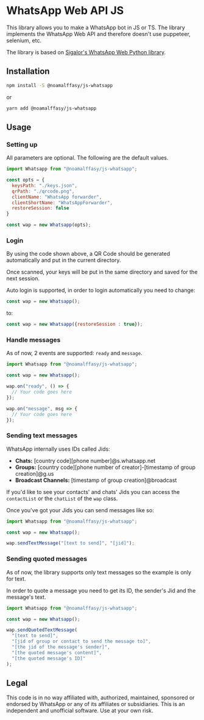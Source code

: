 # WhatsApp Web API JS

This library allows you to make a WhatsApp bot in JS or TS. The library implements the WhatsApp Web API and therefore doesn't use puppeteer, selenium, etc.

The library is based on [Sigalor's WhatsApp Web Python library](https://github.com/sigalor/whatsapp-web-reveng).

## Installation

```bash
npm install -S @noamalffasy/js-whatsapp
```

or

```bash
yarn add @noamalffasy/js-whatsapp
```

## Usage

### Setting up

All parameters are optional.  The following are the default values.  
```js
import Whatsapp from "@noamalffasy/js-whatsapp";

const opts = {
  keysPath: "./keys.json",
  qrPath: "./qrcode.png",
  clientName: "WhatsApp forwarder",
  clientShortName: "WhatsAppForwarder",
  restoreSession: false
}

const wap = new Whatsapp(opts);
```

### Login

By using the code shown above, a QR Code should be generated automatically and put in the current directory.

Once scanned, your keys will be put in the same directory and saved for the next session.

Auto login is supported, in order to login automatically you need to change:

```js
const wap = new Whatsapp();
```

to:

```js
const wap = new Whatsapp({restoreSession : true});
```

### Handle messages

As of now, 2 events are supported: `ready` and `message`.

```js
import Whatsapp from "@noamalffasy/js-whatsapp";

const wap = new Whatsapp();

wap.on("ready", () => {
  // Your code goes here
});

wap.on("message", msg => {
  // Your code goes here
});
```

### Sending text messages

WhatsApp internally uses IDs called Jids:

- **Chats:** [country code][phone number]@s.whatsapp.net
- **Groups:** [country code][phone number of creator]-[timestamp of group creation]@g.us
- **Broadcast Channels:** [timestamp of group creation]@broadcast

If you'd like to see your contacts' and chats' Jids you can access the `contactList` or the `chatList` of the `wap` class.

Once you've got your Jids you can send messages like so:

```js
import Whatsapp from "@noamalffasy/js-whatsapp";

const wap = new Whatsapp();

wap.sendTextMessage("[text to send]", "[jid]");
```

### Sending quoted messages

As of now, the library supports only text messages so the example is only for text.

In order to quote a message you need to get its ID, the sender's Jid and the message's text.

```js
import Whatsapp from "@noamalffasy/js-whatsapp";

const wap = new Whatsapp();

wap.sendQuotedTextMessage(
  "[text to send]",
  "[jid of group or contact to send the message to]",
  "[the jid of the message's sender]",
  "[the quoted message's content]",
  "[the quoted message's ID]"
);
```

## Legal

This code is in no way affiliated with, authorized, maintained, sponsored or endorsed by WhatsApp or any of its affiliates or subsidiaries. This is an independent and unofficial software. Use at your own risk.
